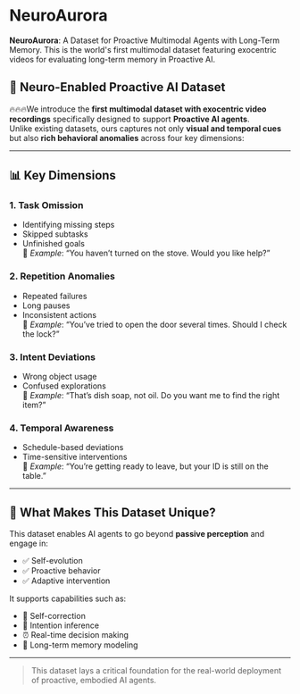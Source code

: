 # NeuroAurora
**NeuroAurora**: A Dataset for Proactive Multimodal Agents with Long-Term Memory. This is the world's first multimodal dataset featuring exocentric videos for evaluating long-term memory in Proactive AI.  

## 🧠 Neuro-Enabled Proactive AI Dataset

🔥🔥🔥We introduce the **first multimodal dataset with exocentric video recordings** specifically designed to support **Proactive AI agents**.  
Unlike existing datasets, ours captures not only **visual and temporal cues** but also **rich behavioral anomalies** across four key dimensions:

---

## 📊 Key Dimensions

### 1. **Task Omission**
- Identifying missing steps
- Skipped subtasks
- Unfinished goals  
📌 _Example_: “You haven’t turned on the stove. Would you like help?”

### 2. **Repetition Anomalies**
- Repeated failures
- Long pauses
- Inconsistent actions  
📌 _Example_: “You’ve tried to open the door several times. Should I check the lock?”

### 3. **Intent Deviations**
- Wrong object usage
- Confused explorations  
📌 _Example_: “That’s dish soap, not oil. Do you want me to find the right item?”

### 4. **Temporal Awareness**
- Schedule-based deviations
- Time-sensitive interventions  
📌 _Example_: “You’re getting ready to leave, but your ID is still on the table.”

---

## 🚀 What Makes This Dataset Unique?

This dataset enables AI agents to go beyond **passive perception** and engage in:

- ✅ Self-evolution  
- ✅ Proactive behavior  
- ✅ Adaptive intervention  

It supports capabilities such as:

- 🔁 Self-correction  
- 🧭 Intention inference  
- ⏰ Real-time decision making  
- 🧠 Long-term memory modeling  

---

> This dataset lays a critical foundation for the real-world deployment of proactive, embodied AI agents.
